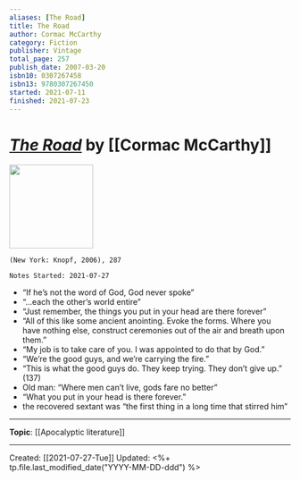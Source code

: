 ```yaml
---
aliases: [The Road]
title: The Road
author: Cormac McCarthy
category: Fiction
publisher: Vintage
total_page: 257
publish_date: 2007-03-20
isbn10: 0307267458
isbn13: 9780307267450
started: 2021-07-11
finished: 2021-07-23
---
```

# [*The Road*](https://www.amazon.com/Road-Cormac-McCarthy/dp/0307387895) by [[Cormac McCarthy]]

<img src="http://books.google.com/books/content?id=PfmjWho_zOAC&printsec=frontcover&img=1&zoom=1&edge=curl&source=gbs_api" width=150>

`(New York: Knopf, 2006), 287`

`Notes Started: 2021-07-27`

- “If he’s not the word of God, God never spoke”
- “...each the other’s world entire”
- “Just remember, the things you put in your head are there forever”
- “All of this like some ancient anointing. Evoke the forms. Where you have nothing else, construct ceremonies out of the air and breath upon them.”
- “My job is to take care of you. I was appointed to do that by God.”
- “We’re the good guys, and we’re carrying the fire.”
- “This is what the good guys do. They keep trying. They don’t give up.” (137)
- Old man: “Where men can’t live, gods fare no better”
- “What you put in your head is there forever.”
- the recovered sextant was “the first thing in a long time that stirred him”

--- 
**Topic**: [[Apocalyptic literature]]

---
Created: [[2021-07-27-Tue]]
Updated: <%+ tp.file.last_modified_date("YYYY-MM-DD-ddd") %>
